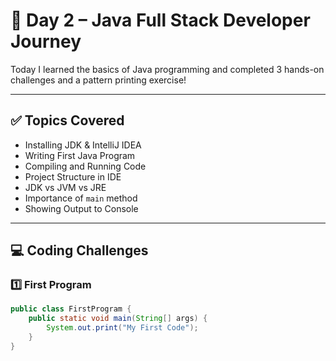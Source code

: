 # 📆 Day 2 – Java Full Stack Developer Journey

Today I learned the basics of Java programming and completed 3 hands-on challenges and a pattern printing exercise!

---

## ✅ Topics Covered

- Installing JDK & IntelliJ IDEA
- Writing First Java Program
- Compiling and Running Code
- Project Structure in IDE
- JDK vs JVM vs JRE
- Importance of `main` method
- Showing Output to Console

---

## 💻 Coding Challenges

### 1️⃣ First Program
```java
public class FirstProgram {
    public static void main(String[] args) {
        System.out.print("My First Code");
    }
}
